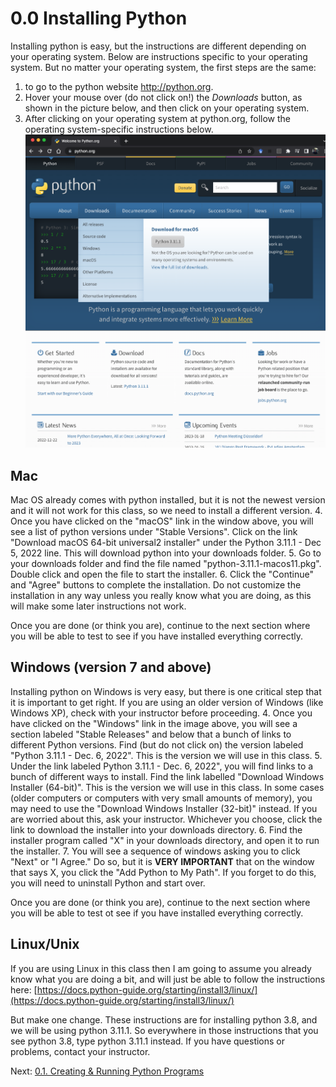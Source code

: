 # 0.0 Installing Python

Installing python is easy, but the instructions are different depending on your operating system. 
Below are instructions specific to your operating system. But no matter your operating system, the first steps are 
the same:
1. to go to the python website http://python.org.
2. Hover your mouse over (do not click on!) the *Downloads* button, as shown in the picture below, and then click on 
your operating system. 
3. After clicking on your operating system at python.org, follow the operating system-specific instructions below.
![Image of Python.org's OS dropbeown menu](../images/python_org.png)

## Mac

Mac OS already comes with python installed, but it is not the newest version and it will not work for this class, so 
we need to install a different version. 
4. Once you have clicked on the "macOS" link in the window above, you will see a list of python versions under 
"Stable Versions". Click on the link "Download macOS 64-bit universal2 installer" under the Python 3.11.1 - Dec 5, 
2022 line. This will download python into your downloads folder.
5. Go to your downloads folder and find the file named "python-3.11.1-macos11.pkg". Double click and open the file 
to start the installer.
6. Click the "Continue" and "Agree" buttons to complete the installation. Do not customize the installation in any way 
unless you really know what you are doing, as this will make some later instructions not work.

Once you are done (or think you are), continue to the next section where you will be able to test to see if you have 
installed everything correctly.


## Windows (version 7 and above)

Installing python on Windows is very easy, but there is one critical step that it is important to get right. If you 
are using an older version of Windows (like Windows XP), check with your instructor before proceeding.
4. Once you have clicked on the "Windows" link in the image above, you will see a section labeled "Stable Releases" 
and below that a bunch of links to different Python versions. Find (but do not click on) the version labeled 
"Python 3.11.1 - Dec. 6, 2022". This is the version we will use in this class.
5. Under the link labeled Python 3.11.1 - Dec. 6, 2022", you will find links to a bunch of different ways to install. 
Find the link labelled "Download Windows Installer (64-bit)". This is the version we will use in this class. In some 
cases (older computers or computers with very small amounts of memory), you may need to use the "Download Windows 
Installer (32-bit)" instead. If you are worried about this, ask your instructor. Whichever you choose, click the link 
to download the installer into your downloads directory.
6. Find the installer program called "X" in your downloads directory, and open it to run the installer.
7. You will see a sequence of windows asking you  to click "Next" or "I Agree." Do so, but it is **VERY IMPORTANT** 
that on the window that says X, you click the "Add Python to My Path". If you forget to do this, you will need to 
uninstall Python and start over.

Once you are done (or think you are), continue to the next section where you will be able to test ot see if you have 
installed everything correctly.


## Linux/Unix

If you are using Linux in this class then I am going to assume you already know what you are doing a bit, and will 
just be able to follow the instructions here:
[https://docs.python-guide.org/starting/install3/linux/](https://docs.python-guide.org/starting/install3/linux/)

But make one change. These instructions are for installing python 3.8, and we will be using python 3.11.1. So 
everywhere in those instructions that you see python 3.8, type python 3.11.1 instead. If you have questions or 
problems, contact your instructor.

Next: [0.1. Creating & Running Python Programs](0.1.%20Creating%20&%20Running%20Python%20Programs.md)